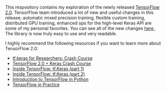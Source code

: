 This respository contains my exploration of the newly released [TensorFlow 2.0](http://tensflow.org/). TensorFlow team introduced a lot of new and useful changes in this release; automatic mixed precision training, flexible custom  training, distributed GPU training, enhanced ops for the high-level Keras API are some of my personal favorites. 
You can see all of the new changes [here ](https://www.youtube.com/watch?v=kPweUtct2yY). The library is now truly easy to use and very readable. 

I highly recommend the following resources if you want to learn more about TensorFlow 2.0:

- [tf.keras for Researchers: Crash Course](https://colab.research.google.com/drive/17u-pRZJnKN0gO5XZmq8n5A2bKGrfKEUg)
- [TensorFlow 2.0 + Keras Crash Course](https://colab.research.google.com/drive/1UCJt8EYjlzCs1H1d1X0iDGYJsHKwu-NO)
- [Inside TensorFlow: tf.Keras (part 1)](https://youtu.be/UYRBHFAvLSs)
- [Inside TensorFlow: tf.Keras (part 2)](https://www.youtube.com/watch?v=uhzGTijaw8A)
- [Introduction to TensorFlow in Python](https://www.datacamp.com/courses/introduction-to-tensorflow-in-python?tap_a=5644-dce66f&tap_s=357540-5b28dd)
- [TensorFlow in Practice](https://www.coursera.org/specializations/tensorflow-in-practice)

